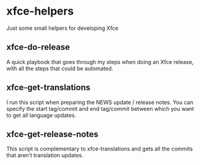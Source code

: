# xfce-helpers
Just some small helpers for developing Xfce

## xfce-do-release
A quick playbook that goes through my steps when doing an Xfce release, with all the steps that could be automated.

## xfce-get-translations
I run this script when preparing the NEWS update / release notes.
You can specify the start tag/commit and end tag/commit between which you want to get all language updates.

## xfce-get-release-notes
This script is complementary to xfce-translations and gets all the commits that aren't translation updates.
